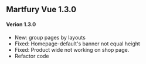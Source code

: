 ## Martfury Vue 1.3.0

#### Verion 1.3.0
* New: group pages by layouts
* Fixed: Homepage-default's banner not equal height
* Fixed: Product wide not working on shop page.
* Refactor code 
